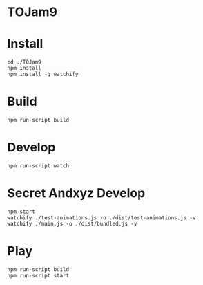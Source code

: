 TOJam9
======

Install
====

    cd ./TOJam9
    npm install
    npm install -g watchify

Build
====
    
    npm run-script build

Develop
====

    npm run-script watch


Secret Andxyz Develop
====
    npm start
    watchify ./test-animations.js -o ./dist/test-animations.js -v
    watchify ./main.js -o ./dist/bundled.js -v


Play
====

    npm run-script build
    npm run-script start
